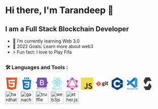 # Hi there, I'm Tarandeep 👋 

## I am a Full Stack Blockchain Developer

- 🌱 I’m currently learning Web 3.0
- 🥅 2022 Goals: Learn more about web3
- ⚡ Fun fact: I love to Play Fifa 


### :hammer_and_wrench: Languages and Tools :
<div>
  <img src="https://github.com/devicons/devicon/blob/master/icons/html5/html5-original.svg" title="HTML5" alt="HTML" width="40" height="40"/>&nbsp;
  <img src="https://github.com/devicons/devicon/blob/master/icons/css3/css3-plain-wordmark.svg"  title="CSS3" alt="CSS" width="40" height="40"/>&nbsp;
   <img src="https://github.com/devicons/devicon/blob/master/icons/bootstrap/bootstrap-plain-wordmark.svg" title="Bootstrap" **alt="bootstrap" width="40" height="40"/>&nbsp;
  <img src="https://github.com/devicons/devicon/blob/master/icons/react/react-original-wordmark.svg" title="React" alt="React" width="40" height="40"/>&nbsp;
  <img src="https://github.com/devicons/devicon/blob/master/icons/graphql/graphql-plain.svg" title="ql" **alt="graph" width="40" height="40"/>&nbsp;
  <img src="https://github.com/devicons/devicon/blob/master/icons/javascript/javascript-original.svg" title="JavaScript" alt="JavaScript" width="40" height="40"/>&nbsp;
  <img src="https://github.com/devicons/devicon/blob/master/icons/git/git-original-wordmark.svg" title="Git" **alt="Git" width="40" height="40"/>&nbsp;
  <img src="https://github.com/devicons/devicon/blob/master/icons/cplusplus/cplusplus-plain.svg" title="c" **alt="c++" width="40" height="40"/>&nbsp;
  <img src="https://github.com/devicons/devicon/blob/master/icons/vscode/vscode-original-wordmark.svg" title="vscode" **alt="vscode" width="40" height="40"/>&nbsp;
  <img src="https://github.com/devicons/devicon/blob/master/icons/solidity/solidity-plain.svg" title="solidity" **alt="solidity" width="40" height="40"/>&nbsp;
  <img src="https://user-images.githubusercontent.com/106370886/179420143-279b9ede-fe23-44cb-977b-11f107b1f90a.png" title="hardhat" **alt="hardhat" width="40" height="40"/>&nbsp;
   <img src="https://camo.githubusercontent.com/d70319ac2c816ab8bfa160416533097e3360b8afd08f920da37a4556ed77058c/68747470733a2f2f74727566666c6573756974652e6769746875622e696f2f67616e616368652f6173736574732f696d672f67616e616368652d6c6f676f2d6461726b2e737667" title="ganache" **alt="ganache" width="40" height="40"/>&nbsp;
   <img src="https://seeklogo.com/images/T/truffle-logo-357454171D-seeklogo.com.png?v=637807957920000000" title="truffle" **alt="truffle" width="40" height="40"/>&nbsp;
    <img src="https://seeklogo.com/images/W/web3js-logo-62DEE79B50-seeklogo.com.png?v=637807958120000000" title="web3js" **alt="web3js" width="40" height="40"/>&nbsp;
   <img src="https://camo.githubusercontent.com/87bf91e14c64da1b59d1aa40426f1f1e5065bde2cab938addd86a9cbd860bcac/68747470733a2f2f6269742e6c792f33494272504967" title="ether.js" **alt="ether" width="40" height="40"/>&nbsp;
   
</div>


<br />
<br />


[website]: https://nuketk.com
[twitter]: https://twitter.com/
[linkedin]: https://linkedin.com/in/

